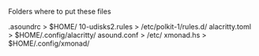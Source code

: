 Folders where to put these files

.asoundrc        > $HOME/
10-udisks2.rules > /etc/polkit-1/rules.d/
alacritty.toml   > $HOME/.config/alacritty/
asound.conf      > /etc/
xmonad.hs        > $HOME/.config/xmonad/
